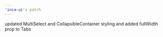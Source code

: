 ```yaml
---
'inca-ui': patch
---
```


updated MultiSelect and CollapsibleContainer styling and added fullWidth prop to Tabs
